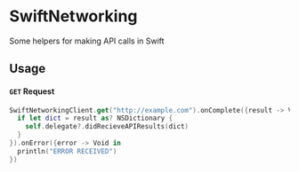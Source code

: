 SwiftNetworking
===============

Some helpers for making API calls in Swift


## Usage

#### `GET` Request

```swift
SwiftNetworkingClient.get("http://example.com").onComplete({result -> Void in
  if let dict = result as? NSDictionary {
    self.delegate?.didRecieveAPIResults(dict)
  }
}).onError({error -> Void in
  println("ERROR RECEIVED")
})

```

